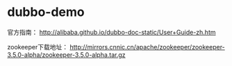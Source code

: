 dubbo-demo
==========
官方指南：
http://alibaba.github.io/dubbo-doc-static/User+Guide-zh.htm

zookeeper下载地址：
http://mirrors.cnnic.cn/apache/zookeeper/zookeeper-3.5.0-alpha/zookeeper-3.5.0-alpha.tar.gz

